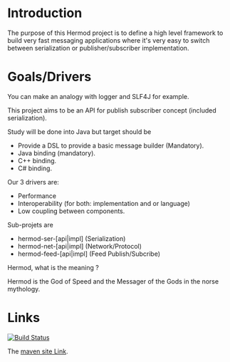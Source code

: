 Introduction
=============

The purpose of this Hermod project is to define a high level framework to build very fast messaging applications where it's very easy to switch between serialization or publisher/subscriber implementation.

Goals/Drivers
=============

You can make an analogy with logger and SLF4J for example.

This project aims to be an API for publish subscriber concept (included serialization).

Study will be done into Java but target should be

* Provide a DSL to provide a basic message builder (Mandatory).
* Java binding (mandatory).
* C++ binding.
* C# binding. 

Our 3 drivers are:

* Performance
* Interoperability (for both: implementation and or language)
* Low coupling between components. 


Sub-projets are

* hermod-ser-[api|impl] (Serialization)
* hermod-net-[api|impl] (Network/Protocol)
* hermod-feed-[api|impl] (Feed Publish/Subcribe) 
              

Hermod, what is the meaning ?

Hermod is the God of Speed and the Messager of the Gods in the norse mythology.

Links
=====

[![Build Status](https://buildhive.cloudbees.com/job/hermod/job/hermod-java-parent/badge/icon)](https://buildhive.cloudbees.com/job/hermod/job/hermod-java-parent/)


The [maven site Link](https://buildhive.cloudbees.com/job/hermod/job/hermod-java-parent/site/).

